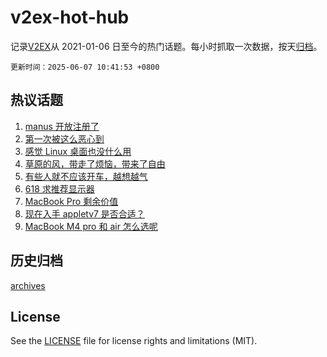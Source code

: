 # v2ex-hot-hub

 记录[V2EX](https://www.v2ex.com/)从 2021-01-06 日至今的热门话题。每小时抓取一次数据，按天[归档](archives)。

`更新时间：2025-06-07 10:41:53 +0800`

## 热议话题

1. [manus 开放注册了](https://www.v2ex.com/t/1136784)
1. [第一次被这么恶心到](https://www.v2ex.com/t/1136882)
1. [感觉 Linux 桌面也没什么用](https://www.v2ex.com/t/1136923)
1. [草原的风，带走了烦恼，带来了自由](https://www.v2ex.com/t/1136787)
1. [有些人就不应该开车，越想越气](https://www.v2ex.com/t/1136896)
1. [618 求推荐显示器](https://www.v2ex.com/t/1136822)
1. [MacBook Pro 剩余价值](https://www.v2ex.com/t/1136841)
1. [现在入手 appletv7 是否合适？](https://www.v2ex.com/t/1136834)
1. [MacBook M4 pro 和 air 怎么选呢](https://www.v2ex.com/t/1136830)

## 历史归档

[archives](archives)

## License

See the [LICENSE](LICENSE) file for license rights and limitations (MIT).
